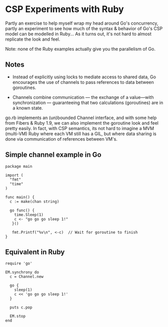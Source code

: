 # CSP Experiments with Ruby

Partly an exercise to help myself wrap my head around Go's concurrency, partly an experiment to see how much of the syntax & behavior of Go's CSP model can be modelled in Ruby... As it turns out, it's not hard to almost replicate the look and feel.

Note: none of the Ruby examples actually give you the parallelism of Go.

## Notes
 * Instead of explicitly using locks to mediate access to shared data, Go encourages the use of channels to pass references to data between goroutines.

 * Channels combine communication — the exchange of a value—with synchronization — guaranteeing that two calculations (goroutines) are in a known state.

go.rb implements an (un)bounded Channel interface, and with some help from Fibers & Ruby 1.9, we can also implement the goroutine look and feel pretty easily. In fact, with CSP semantics, its not hard to imagine a MVM (multi-VM) Ruby where each VM still has a GIL, but where data sharing is done via communication of references between VM's.

## Simple channel example in Go

    package main

    import (
      "fmt"
      "time"
    )

    func main() {
      c := make(chan string)

      go func() {
        time.Sleep(1)
        c <- "go go go sleep 1!"
       }()

       fmt.Printf("%v\n", <-c)  // Wait for goroutine to finish
    }

## Equivalent in Ruby

    require 'go'

    EM.synchrony do
      c = Channel.new

      go {
        sleep(1)
        c << 'go go go sleep 1!'
      }

      puts c.pop

      EM.stop
    end

